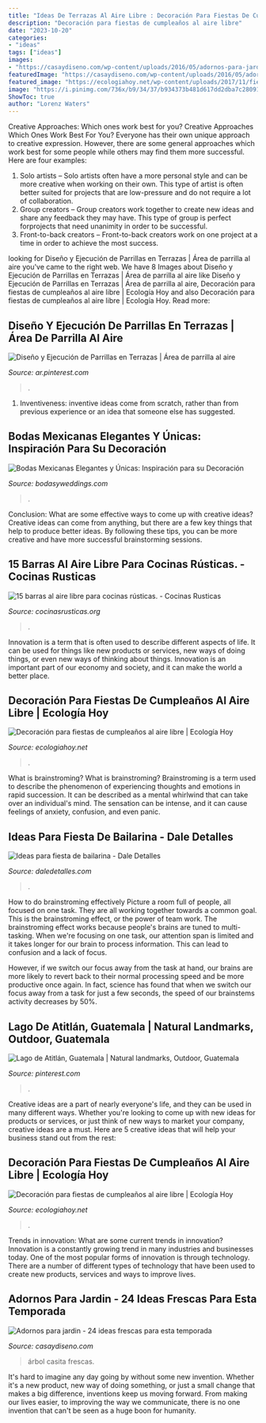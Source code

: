 ```yaml
---
title: "Ideas De Terrazas Al Aire Libre : Decoración Para Fiestas De Cumpleaños Al Aire Libre"
description: "Decoración para fiestas de cumpleaños al aire libre"
date: "2023-10-20"
categories:
- "ideas"
tags: ["ideas"]
images:
- "https://casaydiseno.com/wp-content/uploads/2016/05/adornos-para-jardin-arbol.jpg"
featuredImage: "https://casaydiseno.com/wp-content/uploads/2016/05/adornos-para-jardin-arbol.jpg"
featured_image: "https://ecologiahoy.net/wp-content/uploads/2017/11/fiesta-mexicana-al-aire-libre-para-niños-mesa.jpg"
image: "https://i.pinimg.com/736x/b9/34/37/b934373b481d617dd2dba7c280910792.jpg"
ShowToc: true
author: "Lorenz Waters"
---
```



Creative Approaches: Which ones work best for you?
Creative Approaches Which Ones Work Best For You?
Everyone has their own unique approach to creative expression. However, there are some general approaches which work best for some people while others may find them more successful. Here are four examples: 

1) Solo artists – Solo artists often have a more personal style and can be more creative when working on their own. This type of artist is often better suited for projects that are low-pressure and do not require a lot of collaboration. 
2) Group creators – Group creators work together to create new ideas and share any feedback they may have. This type of group is perfect forprojects that need unanimity in order to be successful. 
3) Front-to-back creators – Front-to-back creators work on one project at a time in order to achieve the most success.

	

		
looking for Diseño y Ejecución de Parrillas en Terrazas | Área de parrilla al aire you've came to the right web. We have 8 Images about Diseño y Ejecución de Parrillas en Terrazas | Área de parrilla al aire like Diseño y Ejecución de Parrillas en Terrazas | Área de parrilla al aire, Decoración para fiestas de cumpleaños al aire libre | Ecología Hoy and also Decoración para fiestas de cumpleaños al aire libre | Ecología Hoy. Read more:
		
    
## Diseño Y Ejecución De Parrillas En Terrazas | Área De Parrilla Al Aire

<img loading=lazy src="https://i.pinimg.com/736x/91/1e/04/911e04184e15fba551c9959a043b9fba.jpg" onerror="this.onerror=null;this.src='https://tse4.mm.bing.net/th?id=OIP.ZadiegbIqT6ffCrNsrArjAHaJ6&amp;pid=15.1';" alt="Diseño y Ejecución de Parrillas en Terrazas | Área de parrilla al aire">

_Source: ar.pinterest.com_

>. 

	

1. Inventiveness: inventive ideas come from scratch, rather than from previous experience or an idea that someone else has suggested.

    
## Bodas Mexicanas Elegantes Y Únicas: Inspiración Para Su Decoración

<img loading=lazy src="https://bodasyweddings.com/wp-content/uploads/2016/11/foto-call-para-una-fiesta-mexicana.jpg" onerror="this.onerror=null;this.src='https://tse2.mm.bing.net/th?id=OIP.SoDnEi4cUM80k4K7WehjkAHaNI&amp;pid=15.1';" alt="Bodas Mexicanas Elegantes y Únicas: Inspiración para su Decoración">

_Source: bodasyweddings.com_

>. 

	

Conclusion: What are some effective ways to come up with creative ideas?
Creative ideas can come from anything, but there are a few key things that help to produce better ideas. By following these tips, you can be more creative and have more successful brainstorming sessions.

    
## 15 Barras Al Aire Libre Para Cocinas Rústicas. - Cocinas Rusticas

<img loading=lazy src="https://cocinasrusticas.org/wp-content/uploads/2021/06/barras-al-aire-libre-12.jpg" onerror="this.onerror=null;this.src='https://tse3.mm.bing.net/th?id=OIP.oAYl6jlujh-SzA8SzObPNAHaLH&amp;pid=15.1';" alt="15 barras al aire libre para cocinas rústicas. - Cocinas Rusticas">

_Source: cocinasrusticas.org_

>. 

	

Innovation is a term that is often used to describe different aspects of life. It can be used for things like new products or services, new ways of doing things, or even new ways of thinking about things. Innovation is an important part of our economy and society, and it can make the world a better place.

    
## Decoración Para Fiestas De Cumpleaños Al Aire Libre | Ecología Hoy

<img loading=lazy src="https://ecologiahoy.net/wp-content/uploads/2017/11/partini-party-table.jpg" onerror="this.onerror=null;this.src='https://tse1.mm.bing.net/th?id=OIP.LJovb-PEJfoAVbMy93JhYQHaLH&amp;pid=15.1';" alt="Decoración para fiestas de cumpleaños al aire libre | Ecología Hoy">

_Source: ecologiahoy.net_

>. 

	

What is brainstroming?
What is brainstroming? Brainstroming is a term used to describe the phenomenon of experiencing thoughts and emotions in rapid succession. It can be described as a mental whirlwind that can take over an individual's mind. The sensation can be intense, and it can cause feelings of anxiety, confusion, and even panic.

    
## Ideas Para Fiesta De Bailarina - Dale Detalles

<img loading=lazy src="https://i1.wp.com/www.daledetalles.com/wp-content/uploads/2016/02/ballet5.jpg" onerror="this.onerror=null;this.src='https://tse4.mm.bing.net/th?id=OIP.2J8cSBDCrGN99zK3I5SQtwHaE8&amp;pid=15.1';" alt="Ideas para fiesta de bailarina - Dale Detalles">

_Source: daledetalles.com_

>. 

	

How to do brainstroming effectively
Picture a room full of people, all focused on one task. They are all working together towards a common goal. This is the brainstroming effect, or the power of team work.
The brainstroming effect works because people's brains are tuned to multi-tasking. When we're focusing on one task, our attention span is limited and it takes longer for our brain to process information. This can lead to confusion and a lack of focus.

However, if we switch our focus away from the task at hand, our brains are more likely to revert back to their normal processing speed and be more productive once again. In fact, science has found that when we switch our focus away from a task for just a few seconds, the speed of our brainstems activity decreases by 50%.

    
## Lago De Atitlán, Guatemala | Natural Landmarks, Outdoor, Guatemala

<img loading=lazy src="https://i.pinimg.com/736x/b9/34/37/b934373b481d617dd2dba7c280910792.jpg" onerror="this.onerror=null;this.src='https://tse4.mm.bing.net/th?id=OIP.9JRE2MQJ9Tof2KMhT5G_lgHaE6&amp;pid=15.1';" alt="Lago de Atitlán, Guatemala | Natural landmarks, Outdoor, Guatemala">

_Source: pinterest.com_

>. 

	

Creative ideas are a part of nearly everyone's life, and they can be used in many different ways. Whether you're looking to come up with new ideas for products or services, or just think of new ways to market your company, creative ideas are a must. Here are 5 creative ideas that will help your business stand out from the rest: 

    
## Decoración Para Fiestas De Cumpleaños Al Aire Libre | Ecología Hoy

<img loading=lazy src="https://ecologiahoy.net/wp-content/uploads/2017/11/fiesta-mexicana-al-aire-libre-para-niños-mesa.jpg" onerror="this.onerror=null;this.src='https://tse2.mm.bing.net/th?id=OIP.OJz3K9UApN2w7ZjpyykYxgHaLH&amp;pid=15.1';" alt="Decoración para fiestas de cumpleaños al aire libre | Ecología Hoy">

_Source: ecologiahoy.net_

>. 

	

Trends in innovation: What are some current trends in innovation?
Innovation is a constantly growing trend in many industries and businesses today. One of the most popular forms of innovation is through technology. There are a number of different types of technology that have been used to create new products, services and ways to improve lives.

    
## Adornos Para Jardin - 24 Ideas Frescas Para Esta Temporada

<img loading=lazy src="https://casaydiseno.com/wp-content/uploads/2016/05/adornos-para-jardin-arbol.jpg" onerror="this.onerror=null;this.src='https://tse1.mm.bing.net/th?id=OIP.FjDzVFIBrNx38nAMaPrptgHaLH&amp;pid=15.1';" alt="Adornos para jardin - 24 ideas frescas para esta temporada">

_Source: casaydiseno.com_

>árbol casita frescas. 

	

It's hard to imagine any day going by without some new invention. Whether it's a new product, new way of doing something, or just a small change that makes a big difference, inventions keep us moving forward. From making our lives easier, to improving the way we communicate, there is no one invention that can't be seen as a huge boon for humanity.

